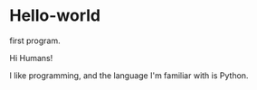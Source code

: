 # Hello-world
first program.

Hi Humans!


I like programming, and the language I'm familiar with is Python.
